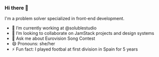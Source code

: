 ### Hi there 👋

I'm a problem solver specialized in front-end development.

- 🔭 I’m currently working at @solublestudio
- 👯 I’m looking to collaborate on JamStack projects and design systems
- 💬 Ask me about Eurovision Song Contest
- 😄 Pronouns: she/her
- ⚡ Fun fact: I played footbal at first division in Spain for 5 years

<!--
**juliavallina/juliavallina** is a ✨ _special_ ✨ repository because its `README.md` (this file) appears on your GitHub profile.

Here are some ideas to get you started:

- 🔭 I’m currently working on ...
- 🌱 I’m currently learning ...
- 👯 I’m looking to collaborate on ...
- 🤔 I’m looking for help with ...
- 💬 Ask me about ...
- 📫 How to reach me: ...
- 😄 Pronouns: ...
- ⚡ Fun fact: ...
-->
